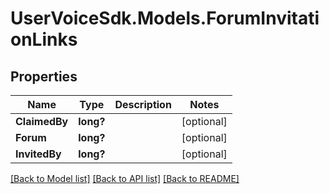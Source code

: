# UserVoiceSdk.Models.ForumInvitationLinks
## Properties

Name | Type | Description | Notes
------------ | ------------- | ------------- | -------------
**ClaimedBy** | **long?** |  | [optional] 
**Forum** | **long?** |  | [optional] 
**InvitedBy** | **long?** |  | [optional] 

[[Back to Model list]](../README.md#documentation-for-models) [[Back to API list]](../README.md#documentation-for-api-endpoints) [[Back to README]](../README.md)

